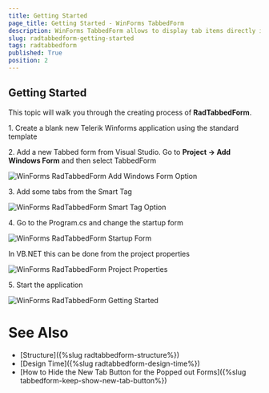 ```yaml
---
title: Getting Started
page_title: Getting Started - WinForms TabbedForm
description: WinForms TabbedForm allows to display tab items directly in the title bar  
slug: radtabbedform-getting-started
tags: radtabbedform
published: True
position: 2
---
```


## Getting Started

This topic will walk you through the creating process of __RadTabbedForm__.


1\. Create a blank new Telerik Winforms application using the standard template 

2\. Add a new Tabbed form from Visual Studio. Go to __Project -> Add Windows Form__ and then select TabbedForm

![WinForms RadTabbedForm Add Windows Form Option](images/radtabbedform-getting-started001.jpg)

3\. Add some tabs from the Smart Tag

![WinForms RadTabbedForm Smart Tag Option](images/radtabbedform-getting-started002.png)

4\. Go to the Program.cs and change the startup form

![WinForms RadTabbedForm Startup Form](images/radtabbedform-getting-started003.png)

In VB.NET this can be done from the project properties

![WinForms RadTabbedForm Project Properties](images/radtabbedform-getting-started004.png)

5\. Start the application

![WinForms RadTabbedForm Getting Started](images/radtabbedform-getting-started005.png)


# See Also

* [Structure]({%slug radtabbedform-structure%})
* [Design Time]({%slug  radtabbedform-design-time%})
* [How to Hide the New Tab Button for the Popped out Forms]({%slug tabbedform-keep-show-new-tab-button%})
